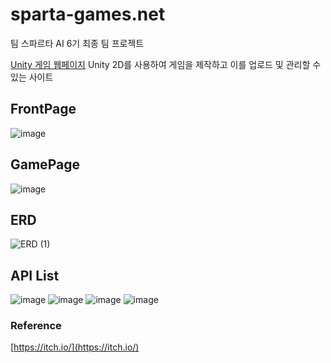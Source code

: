 # sparta-games.net
팀 스파르타 AI 6기 최종 팀 프로젝트

[Unity 게임 웹페이지](https://sparta-games.net/)
Unity 2D를 사용하여 게임을 제작하고 이를 업로드 및 관리할 수 있는 사이트

## FrontPage
![image](https://github.com/creative-darkstar/sparta-games/assets/75594057/a6a60106-ac86-477a-bddc-a89931c2c150)

## GamePage
![image](https://github.com/creative-darkstar/sparta-games/assets/75594057/801ed672-743d-4977-a791-3c55d84517ba)

## ERD
![ERD (1)](https://github.com/creative-darkstar/sparta-games/assets/75594057/92704c90-67cf-4bfd-b9fe-dd51d5c138d2)

## API List
![image](https://github.com/creative-darkstar/sparta-games/assets/75594057/4bb86d9c-a066-4c84-b745-13548a564a98)
![image](https://github.com/creative-darkstar/sparta-games/assets/75594057/f933670b-dae1-4a10-bf43-a9f8e94d4096)
![image](https://github.com/creative-darkstar/sparta-games/assets/75594057/d5b807a8-71a2-4570-90d4-d919f2a4c4c7)
![image](https://github.com/creative-darkstar/sparta-games/assets/75594057/4a370985-f00b-44cd-99c6-a918ba55b815)

### Reference
[https://itch.io/](https://itch.io/)
